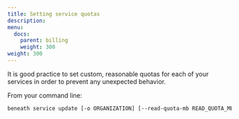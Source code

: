```yaml
---
title: Setting service quotas
description:
menu:
  docs:
    parent: billing
    weight: 300
weight: 300
---
```


It is good practice to set custom, reasonable quotas for each of your services in order to prevent any unexpected behavior.

From your command line:
```bash
beneath service update [-o ORGANIZATION] [--read-quota-mb READ_QUOTA_MB] [--write-quota-mb WRITE_QUOTA_MB] SERVICENAME
```
